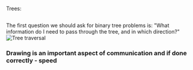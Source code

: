 Trees:
##
The first question we should ask for binary tree problems is: "What information do I need to pass through the tree, and in which direction?"
![Tree traversal](https://iio-beyond-ctci-images.s3.us-east-1.amazonaws.com/directions.png)

### Drawing is an important aspect of communication and if done correctly - speed
